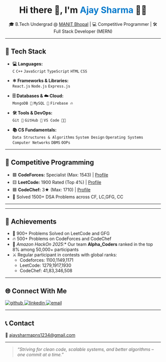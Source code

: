 <div align="center">
  <h1>Hi there 👋, I'm <span style="color:#007acc">Ajay Sharma</span> 🧑‍💻</h1>
</div>

<p align="center">
  🎓 B.Tech Undergrad @ <a href="http://www.manit.ac.in/" target="_blank">MANIT Bhopal</a> | 💻 Competitive Programmer | 🛠️ Full Stack Developer (MERN) <br/>
</p>

---

## 🚀 Tech Stack

- **💻 Languages:**  
  `C` `C++` `JavaScript` `TypeScript` `HTML` `CSS`

- **⚛️ Frameworks & Libraries:**  
  `React.js` `Node.js` `Express.js`

- **🗄️ Databases & ☁️ Cloud:**  
  `MongoDB 🍃` `MySQL 🐬` `Firebase 🔥`

- **🛠️ Tools & DevOps:**  
  `Git 🧰` `GitHub 🐙` `VS Code 🧑‍💻`

- **📚 CS Fundamentals:**  
  `Data Structures & Algorithms` `System Design` `Operating Systems` `Computer Networks` `DBMS` `OOPs`


---

## 🧠 Competitive Programming

- 🟪 **CodeForces:** Specialist (Max: 1543) | [Profile](https://codeforces.com/profile/ajay.116)  
- 🟨 **LeetCode:** 1900 Rated (Top 4%) | [Profile](https://leetcode.com/u/ajaysharma12/)  
- 🟦 **CodeChef:** 3★ (Max: 1710) | [Profile](https://www.codechef.com/users/ajaysh1)  
- 🏅 Solved 1500+ DSA Problems across CF, LC,GFG, CC

---
---

## 🏅 Achievements

- 🧠 900+ Problems Solved on LeetCode and GFG
- 🔥 500+ Problems on CodeForces and CodeChef
- 🥇 *Amazon HackOn 2025:** Our team **Alpha_Coders** ranked in the top 8% among 50,000+ participants
- ⚔️ Regular participant in contests with global ranks:
  - Codeforces: 1100,1149,1171
  - LeetCode: 1279,1917,1930
  - CodeChef: 41,83,346,508

---

## 🌐 Connect With Me

<a href="https://github.com/AjaySh1" target="_blank">
  <img src="https://img.shields.io/badge/GitHub-%2324292e.svg?&style=for-the-badge&logo=github&logoColor=white" alt="github"/>
</a>
<a href="https://www.linkedin.com/in/ajay-sharma-9436741b0/" target="_blank">
  <img src="https://img.shields.io/badge/LinkedIn-%230077B5.svg?&style=for-the-badge&logo=linkedin&logoColor=white" alt="linkedin"/>
</a>
<a href="mailto:ajaysharmapns1234@gmail.com">
  <img src="https://img.shields.io/badge/email-%23D14836.svg?&style=for-the-badge&logo=gmail&logoColor=white" alt="email"/>
</a>

---

## 📞 Contact  
📧 ajaysharmapns1234@gmail.com  

---

> *“Striving for clean code, scalable systems, and better algorithms – one commit at a time.”*

